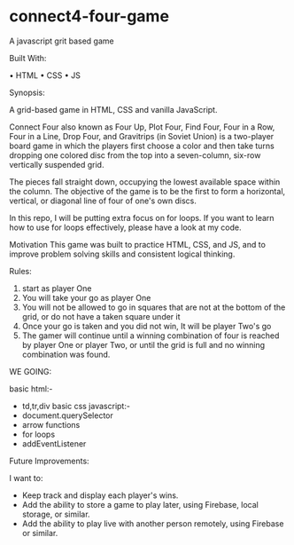 # connect4-four-game

A javascript grit based game
 
Built With:

  • HTML
  • CSS
  • JS
  
Synopsis:

A grid-based game in HTML, CSS and vanilla JavaScript.

Connect Four also known as Four Up, Plot Four, Find Four, Four in a Row, Four in a Line, Drop Four, and Gravitrips (in Soviet Union) is a two-player board game in which the players first choose a color and then take turns dropping one colored disc from the top into a seven-column, six-row vertically suspended grid. 

The pieces fall straight down, occupying the lowest available space within the column. The objective of the game is to be the first to form a horizontal, vertical, or diagonal line of four of one's own discs.

In this repo, I will be putting extra focus on for loops. If you want to learn how to use for loops effectively, please have a look at my code.

Motivation
This game was built to practice HTML, CSS, and JS, and to improve problem solving skills and consistent logical thinking.

Rules:

1) start as player One
2) You will take your go as player One
3) You will not be allowed to go in squares that are not at the bottom of the grid, or do not have a taken square under it
4) Once your go is taken and you did not win, It will be player Two's go
5) The gamer will continue until a winning combination of four is reached by player One or player Two, or until the grid is full and no winning combination was found.

WE GOING:

basic html:- 
- td,tr,div
basic css
javascript:-
- document.querySelector
- arrow functions
- for loops
- addEventListener
        
Future Improvements:

I want to:
- Keep track and display each player's wins.
- Add the ability to store a game to play later, using Firebase, local storage, or similar.
- Add the ability to play live with another person remotely, using Firebase or similar.

